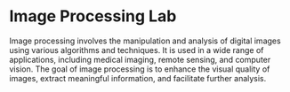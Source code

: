 # Image Processing Lab

Image processing involves the manipulation and analysis of digital images using various algorithms and techniques. It is used in a wide range of applications, including medical imaging, remote sensing, and computer vision. The goal of image processing is to enhance the visual quality of images, extract meaningful information, and facilitate further analysis.
